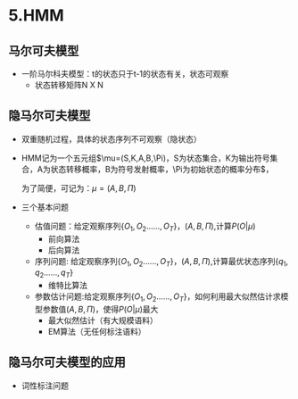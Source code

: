 # 5.HMM

## 马尔可夫模型

- 一阶马尔科夫模型：t的状态只于t-1的状态有关，状态可观察
  - 状态转移矩阵N X N

## 隐马尔可夫模型

- 双重随机过程，具体的状态序列不可观察（隐状态）

- HMM记为一个五元组$\mu=(S,K,A,B,\Pi)，S为状态集合，K为输出符号集合，A为状态转移概率，B为符号发射概率，\Pi为初始状态的概率分布$，

  为了简便，可记为：$\mu=(A,B,\Pi)$

- 三个基本问题
  - 估值问题：给定观察序列$\{O_1,O_2……,O_T\}，(A,B,\Pi)$,计算$P(O|\mu)$
    - 前向算法
    - 后向算法
  - 序列问题:   给定观察序列$\{O_1,O_2……,O_T\}，(A,B,\Pi)$,计算最优状态序列$\{q_1,q_2……,q_T\}$
    - 维特比算法
  - 参数估计问题:给定观察序列$\{O_1,O_2……,O_T\}，$如何利用最大似然估计求模型参数值$(A,B,\Pi)$，使得$P(O|\mu)$最大
    - 最大似然估计（有大规模语料）
    - EM算法（无任何标注语料）

## 隐马尔可夫模型的应用

- 词性标注问题

